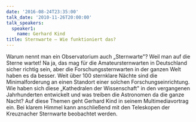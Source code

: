 ```yaml
---
date: '2016-08-24T23:35:00'
talk_date: '2010-11-26T20:00:00'
talk_speakers:
  speaker1:
    name: Gerhard Kind
title: Sternwarte – Wie funktioniert das?
---
```

Warum nennt man ein Observatorium auch „Sternwarte"? Weil man auf die Sterne wartet!
Na ja, das mag für die Amateursternwarten in Deutschland sicher richtig sein, aber die Forschungssternwarten in der ganzen Welt haben es da besser. Weit über 100 sternklare Nächte sind die Minimalforderung an einen Standort einer solchen Forschungseinrichtung.
Wie haben sich diese „Kathedralen der Wissenschaft" in den vergangenen Jahrhunderten entwickelt und was treiben die Astronomen da die ganze Nacht? Auf diese Themen geht Gerhard Kind in seinem Multimediavortrag ein. Bei klarem Himmel kann anschließend mit den Teleskopen der Kreuznacher Sternwarte beobachtet werden.